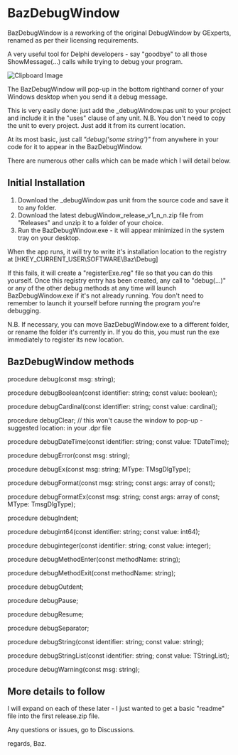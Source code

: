 # BazDebugWindow

BazDebugWindow is a reworking of the original DebugWindow by GExperts, renamed as per their licensing requirements.

A very useful tool for Delphi developers - say "goodbye" to all those ShowMessage(...) calls while trying to debug your program.

![Clipboard Image](https://github.com/BazzaCuda/BazDebugWindow/assets/22550919/ca3ac051-2db6-4d99-beca-a6831e49dd55)

The BazDebugWindow will pop-up in the bottom righthand corner of your Windows desktop when you send it a debug message.

This is very easily done: just add the _debugWindow.pas unit to your project and include it in the "uses" clause of any unit.
N.B. You don't need to copy the unit to every project. Just add it from its current location.

At its most basic, just call _"debug('some string')"_ from anywhere in your code for it to appear in the BazDebugWindow.

There are numerous other calls which can be made which I will detail below.

Initial Installation
--------------------

1. Download the _debugWindow.pas unit from the source code and save it to any folder.
2. Download the latest debugWindow_release_v1_n_n.zip file from "Releases" and unzip it to a folder of your choice.
3. Run the BazDebugWindow.exe - it will appear minimized in the system tray on your desktop.

When the app runs, it will try to write it's installation location to the registry at
[HKEY_CURRENT_USER\SOFTWARE\Baz\Debug]

If this fails, it will create a "registerExe.reg" file so that you can do this yourself.
Once this registry entry has been created, any call to "debug(...)" or any of the other debug methods at any time will launch BazDebugWindow.exe if it's not already running.
You don't need to remember to launch it yourself before running the program you're debugging.

N.B. If necessary, you can move BazDebugWindow.exe to a different folder, or rename the folder it's currently in. 
If you do this, you must run the exe immediately to register its new location.

BazDebugWindow methods
----------------------

procedure debug(const msg: string);

procedure debugBoolean(const identifier: string; const value: boolean);

procedure debugCardinal(const identifier: string; const value: cardinal);

procedure debugClear; // this won't cause the window to pop-up - suggested location: in your .dpr file

procedure debugDateTime(const identifier: string; const value: TDateTime);

procedure debugError(const msg: string);

procedure debugEx(const msg: string; MType: TMsgDlgType);

procedure debugFormat(const msg: string; const args: array of const);

procedure debugFormatEx(const msg: string; const args: array of const; MType: TmsgDlgType);

procedure debugIndent;

procedure debugint64(const identifier: string; const value: int64);

procedure debuginteger(const identifier: string; const value: integer);

procedure debugMethodEnter(const methodName: string);

procedure debugMethodExit(const methodName: string);

procedure debugOutdent;

procedure debugPause;

procedure debugResume;

procedure debugSeparator;

procedure debugString(const identifier: string; const value: string);

procedure debugStringList(const identifier: string; const value: TStringList);

procedure debugWarning(const msg: string);

More details to follow
----------------------

I will expand on each of these later - I just wanted to get a basic "readme" file into the first release.zip file.

Any questions or issues, go to Discussions.

regards,
Baz.










 
